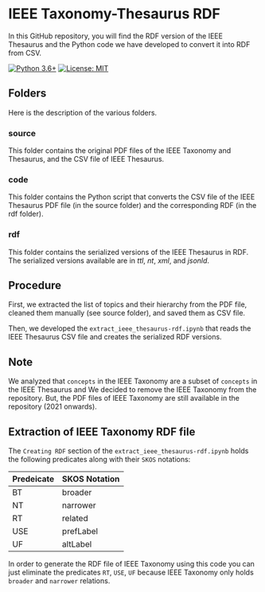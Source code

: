 # IEEE Taxonomy-Thesaurus RDF

In this GitHub repository, you will find the RDF version of the IEEE Thesaurus and the Python code we have developed to convert it into RDF from CSV.

[![Python 3.6+](https://img.shields.io/badge/python-3.6+-blue.svg)](https://www.python.org/downloads/release/python-360/)
[![License: MIT](https://img.shields.io/badge/License-MIT-yellow.svg)](https://opensource.org/licenses/MIT)


## Folders
Here is the description of the various folders.

### source
This folder contains the original PDF files of the IEEE Taxonomy and Thesaurus, and the CSV file of IEEE Thesaurus.

### code
This folder contains the Python script that converts the CSV file of the IEEE Thesaurus PDF file (in the source folder) and the corresponding RDF (in the rdf folder).

### rdf
This folder contains the serialized versions of the IEEE Thesaurus in RDF. The serialized versions available are in *ttl*, *nt*, *xml*, and *jsonld*.


## Procedure
First, we extracted the list of topics and their hierarchy from the PDF file, cleaned them manually (see source folder), and saved them as CSV file.

Then, we developed the ```extract_ieee_thesaurus-rdf.ipynb``` that reads the IEEE Thesaurus CSV file and creates the serialized RDF versions.

## Note
We analyzed that ```concepts``` in the IEEE Taxonomy are a subset of ```concepts``` in the IEEE Thesaurus and We decided to remove the IEEE Taxonomy from the repository. But, the PDF files of IEEE Taxonomy are still available in the repository (2021 onwards).

## Extraction of IEEE Taxonomy RDF file

The ```Creating RDF``` section of the ```extract_ieee_thesaurus-rdf.ipynb``` holds the following predicates along with their ```SKOS``` notations:

| Predeicate  | SKOS Notation |
| ----------- | -----------   |
| BT          | broader       |
| NT          | narrower      |
| RT          | related       |
| USE         | prefLabel     |
| UF          | altLabel      |

In order to generate the RDF file of IEEE Taxonomy using this code you can just eliminate the predicates ```RT```, ```USE```, ```UF``` because IEEE Taxonomy only holds ```broader``` and ```narrower``` relations.
